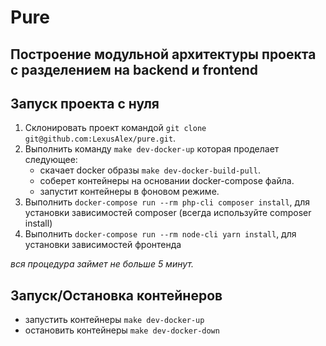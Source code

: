 # Pure

## Построение модульной архитектуры проекта с разделением на backend и frontend

## Запуск проекта с нуля

1. Склонировать проект командой `git clone git@github.com:LexusAlex/pure.git`.
2. Выполнить команду `make dev-docker-up` которая проделает следующее:
    - скачает docker образы `make dev-docker-build-pull`.
    - соберет контейнеры на основании docker-compose файла.
    - запустит контейнеры в фоновом режиме.
3. Выполнить `docker-compose run --rm php-cli composer install`, для установки зависимостей composer (всегда используйте composer install)
4. Выполнить `docker-compose run --rm node-cli yarn install`, для установки зависимостей фронтенда
    
_вся процедура займет не больше 5 минут._

## Запуск/Остановка контейнеров

- запустить контейнеры `make dev-docker-up`
- остановить контейнеры `make dev-docker-down`
